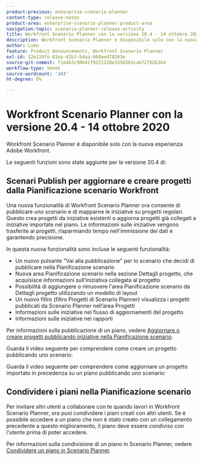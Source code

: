 ```yaml
---
product-previous: enterprise-scenario-planner
content-type: release-notes
product-area: enterprise-scenario-planner-product-area
navigation-topic: scenario-planner-release-activity
title: Workfront Scenario Planner con la versione 20.4 - 14 ottobre 2020
description: Workfront Scenario Planner è disponibile solo con la nuova esperienza Adobe Workfront.
author: Luke
feature: Product Announcements, Workfront Scenario Planner
exl-id: 32e124fe-81ea-42b3-b4aa-069aed78263e
source-git-commit: f1e463c90641f9221228e335b583cab72762b3bd
workflow-type: tm+mt
source-wordcount: '343'
ht-degree: 0%

---
```


# Workfront Scenario Planner con la versione 20.4 - 14 ottobre 2020

Workfront Scenario Planner è disponibile solo con la nuova esperienza Adobe Workfront.

Le seguenti funzioni sono state aggiunte per la versione 20.4 di:

## Scenari Publish per aggiornare e creare progetti dalla Pianificazione scenario Workfront

Una nuova funzionalità di Workfront Scenario Planner ora consente di pubblicare uno scenario e di mapparne le iniziative su progetti regolari. Questo crea progetti da iniziative esistenti o aggiorna progetti già collegati a iniziative importate nel piano. Le informazioni sulle iniziative vengono trasferite ai progetti, risparmiando tempo nell&#39;immissione dei dati e garantendo precisione.

In questa nuova funzionalità sono incluse le seguenti funzionalità:

* Un nuovo pulsante &quot;Vai alla pubblicazione&quot; per lo scenario che decidi di pubblicare nella Pianificazione scenario
* Nuova area Pianificazione scenario nella sezione Dettagli progetto, che acquisisce informazioni sull’iniziativa collegata al progetto
* Possibilità di aggiungere o rimuovere l&#39;area Pianificazione scenario da Dettagli progetto utilizzando un modello di layout
* Un nuovo filtro (filtro Progetti di Scenario Planner) visualizza i progetti pubblicati da Scenario Planner nell’area Progetti
* Informazioni sulle iniziative nel flusso di aggiornamenti del progetto
* Informazioni sulle iniziative nei rapporti

Per informazioni sulla pubblicazione di un piano, vedere [Aggiornare o creare progetti pubblicando iniziative nella Pianificazione scenario](../../../scenario-planner/publish-scenarios-update-projects.md).

Guarda il video seguente per comprendere come creare un progetto pubblicando uno scenario:

Guarda il video seguente per comprendere come aggiornare un progetto importato in precedenza su un piano pubblicando uno scenario:

## Condividere i piani nella Pianificazione scenario

Per invitare altri utenti a collaborare con te quando lavori in Workfront Scenario Planner, ora puoi condividere i piani creati con altri utenti. Se è possibile accedere a un piano che non è stato creato con un collegamento precedente a questo miglioramento, il piano deve essere condiviso con l&#39;utente prima di poter accedere.

Per informazioni sulla condivisione di un piano in Scenario Planner, vedere [Condividere un piano in Scenario Planner](../../../scenario-planner/share-a-plan.md).

